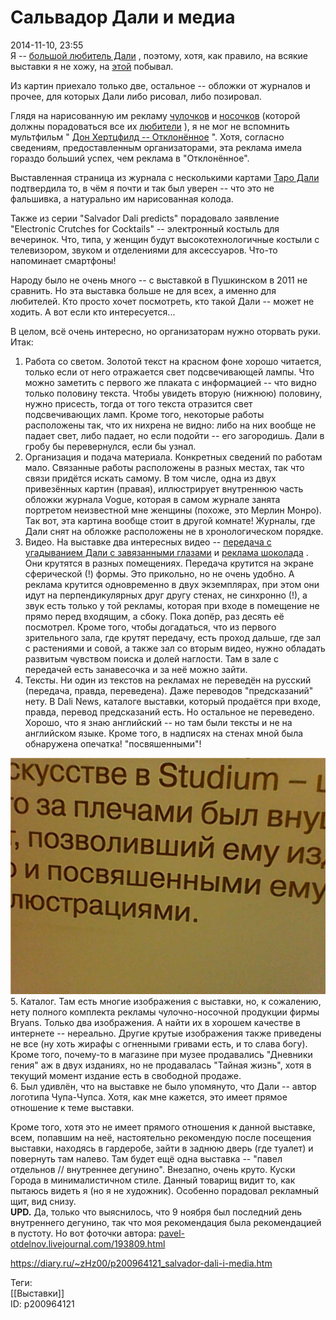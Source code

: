 Сальвадор Дали и медиа
=======================

   
 2014-11-10, 23:55   
  Я --  [большой любитель Дали](Сальвадора%20Дали%20псто)  , поэтому, хотя, как правило, на всякие выставки я не хожу, на  [этой](http://www.mmoma.ru/exhibitions/gogolevsky10/salvador_dali_i_media/)  побывал.   
   
 Из картин приехало только две, остальное -- обложки от журналов и прочее, для которых Дали либо рисовал, либо позировал.   
   
 Глядя на нарисованную им рекламу  [чулочков](pics/5c7a469340fa.jpg)  и  [носочков](pics/d21ccf3834b2.jpg)  (которой должны порадоваться все их  [любители](http://lurkmore.to/Zettai_Ryouiki)  ), я не мог не вспомнить мультфильм "  [Дон Хертцфилд -- Отклонённое](https://www.youtube.com/watch?v=zFuGQQlYHgM)  ". Хотя, согласно сведениям, предоставленным организаторами, эта реклама имела гораздо больший успех, чем реклама в "Отклонённое".   
   
 Выставленная страница из журнала с несколькими картами  [Таро Дали](http://www.dali-genius.ru/Dali-Tarot-Cards.html)  подтвердила то, в чём я почти и так был уверен -- что это не фальшивка, а натурально им нарисованная колода.   
   
 Также из серии "Salvador Dali predicts" порадовало заявление "Electronic Crutches for Cocktails" -- электронный костыль для вечеринок. Что, типа, у женщин будут высокотехнологичные костыли с телевизором, звуком и отделениями для аксессуаров. Что-то напоминает смартфоны!   
   
 Народу было не очень много -- с выставкой в Пушкинском в 2011 не сравнить. Но эта выставка больше не для всех, а именно для любителей. Кто просто хочет посмотреть, кто такой Дали -- может не ходить. А вот если кто интересуется...   
   
 В целом, всё очень интересно, но организаторам нужно оторвать руки. Итак:   
 1. Работа со светом. Золотой текст на красном фоне хорошо читается, только если от него отражается свет подсвечивающей лампы. Что можно заметить с первого же плаката с информацией -- что видно только половину текста. Чтобы увидеть вторую (нижнюю) половину, нужно присесть, тогда от того текста отразится свет подсвечивающих ламп. Кроме того, некоторые работы расположены так, что их нихрена не видно: либо на них вообще не падает свет, либо падает, но если подойти -- его загородишь. Дали в гробу бы перевернулся, если бы узнал.   
 2. Организация и подача материала. Конкретных сведений по работам мало. Связанные работы расположены в разных местах, так что связи придётся искать самому. В том числе, одна из двух привезённых картин (правая), иллюстрирует внутреннюю часть обложки журнала Vogue, которая в самом журнале занята портретом неизвестной мне женщины (похоже, это Мерлин Монро). Так вот, эта картина вообще стоит в другой комнате! Журналы, где Дали снят на обложке расположены не в хронологическом порядке.   
 3. Видео. На выставке два интересных видео --  [передача с угадыванием Дали с завязанными глазами](https://www.youtube.com/watch?v=iXT2E9Ccc8A)  и  [реклама шоколада](https://www.youtube.com/watch?v=bKeLX1AztZg)  . Они крутятся в разных помещениях. Передача крутится на экране сферической (!) формы. Это прикольно, но не очень удобно. А реклама крутится одновременно в двух экземплярах, при этом они идут на перпендикулярных друг другу стенах, не синхронно (!), а звук есть только у той рекламы, которая при входе в помещение не прямо перед входящим, а сбоку. Пока допёр, раз десять её посмотрел. Кроме того, чтобы догадаться, что из первого зрительного зала, где крутят передачу, есть проход дальше, где зал с растениями и совой, а также зал со вторым видео, нужно обладать развитым чувством поиска и долей наглости. Там в зале с передачей есть занавесочка и за неё можно зайти.   
 4. Тексты. Ни один из текстов на рекламах не переведён на русский (передача, правда, переведена). Даже переводов "предсказаний" нету. В Dali News, каталоге выставки, который продаётся при входе, правда, перевод предсказаний есть. Но остальное не переведено. Хорошо, что я знаю английский -- но там были тексты и не на английском языке. Кроме того, в надписях на стенах мной была обнаружена опечатка! "посвяшенными"!   
   
   [![](pics/97eace8ddb8bt.jpg)](http://radikal.ru/fp/604b8071dd8b4d7ea078633c5ad4e2d2)     
 5. Каталог. Там есть многие изображения с выставки, но, к сожалению, нету полного комплекта рекламы чулочно-носочной продукции фирмы Bryans. Только два изображения. А найти их в хорошем качестве в интернете -- нереально. Другие крутые изображения также приведены не все (ну хоть жирафы с огненными гривами есть, и то слава богу). Кроме того, почему-то в магазине при музее продавались "Дневники гения" аж в двух изданиях, но не продавалась "Тайная жизнь", хотя в текущий момент издание есть в свободной продаже.   
 6. Был удивлён, что на выставке не было упомянуто, что Дали -- автор логотипа Чупа-Чупса. Хотя, как мне кажется, это имеет прямое отношение к теме выставки.   
   
 Кроме того, хотя это не имеет прямого отношения к данной выставке, всем, попавшим на неё, настоятельно рекомендую после посещения выставки, находясь в гардеробе, зайти в заднюю дверь (где туалет) и повернуть там налево. Там будет ещё одна выставка -- "павел отдельнов // внутреннее дегунино". Внезапно, очень круто. Куски Города в минималистичном стиле. Данный товарищ видит то, как пытаюсь видеть я (но я не художник). Особенно порадовал рекламный щит, вид снизу.   
  **UPD.**  Да, только что выяснилось, что 9 ноября был последний день внутреннего дегунино, так что моя рекомендация была рекомендацией в пустоту. Но вот фоточки автора:  [pavel-otdelnov.livejournal.com/193809.html](https://pavel-otdelnov.livejournal.com/193809.html)    
    
 <https://diary.ru/~zHz00/p200964121_salvador-dali-i-media.htm>   
   
 Теги:   
 [[Выставки]]   
 ID: p200964121